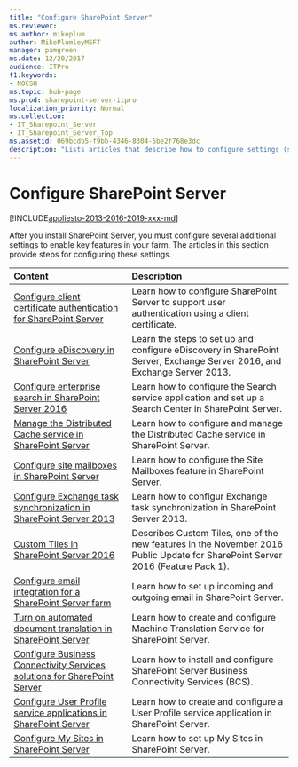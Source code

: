 ```yaml
---
title: "Configure SharePoint Server"
ms.reviewer: 
ms.author: mikeplum
author: MikePlumleyMSFT
manager: pamgreen
ms.date: 12/20/2017
audience: ITPro
f1.keywords:
- NOCSH
ms.topic: hub-page
ms.prod: sharepoint-server-itpro
localization_priority: Normal
ms.collection:
- IT_Sharepoint_Server
- IT_Sharepoint_Server_Top
ms.assetid: 069bcdb5-f9bb-4346-8304-5be2f768e3dc
description: "Lists articles that describe how to configure settings (such as services, authentication, and specific features) after you install SharePoint Server."
---
```


# Configure SharePoint Server

[!INCLUDE[appliesto-2013-2016-2019-xxx-md](../includes/appliesto-2013-2016-2019-xxx-md.md)] 
  
After you install SharePoint Server, you must configure several additional settings to enable key features in your farm. The articles in this section provide steps for configuring these settings.
  
  
|**Content**|**Description**|
|:-----|:-----|
|[Configure client certificate authentication for SharePoint Server](configure-client-certificate-authentication.md) <br/> |Learn how to configure SharePoint Server to support user authentication using a client certificate.  <br/> |
|[Configure eDiscovery in SharePoint Server](../governance/configure-ediscovery-0.md) <br/> |Learn the steps to set up and configure eDiscovery in SharePoint Server, Exchange Server 2016, and Exchange Server 2013.  <br/> |
|[Configure enterprise search in SharePoint Server 2016](../search/configure-search.md) <br/> |Learn how to configure the Search service application and set up a Search Center in SharePoint Server.  <br/> |
|[Manage the Distributed Cache service in SharePoint Server](../administration/manage-the-distributed-cache-service.md) <br/> |Learn how to configure and manage the Distributed Cache service in SharePoint Server.  <br/> |
|[Configure site mailboxes in SharePoint Server](../administration/configure-site-mailboxes-in-sharepoint.md) <br/> |Learn how to configure the Site Mailboxes feature in SharePoint Server.  <br/> |
|[Configure Exchange task synchronization in SharePoint Server 2013](../administration/configure-exchange-task-synchronization.md) <br/> |Learn how to configur Exchange task synchronization in SharePoint Server 2013.  <br/> |
|[Custom Tiles in SharePoint Server 2016](../administration/custom-tiles-in-sharepoint-server-2016.md) <br/> |Describes Custom Tiles, one of the new features in the November 2016 Public Update for SharePoint Server 2016 (Feature Pack 1).  <br/> |
|[Configure email integration for a SharePoint Server farm](../administration/configure-email-integration.md) <br/> |Learn how to set up incoming and outgoing email in SharePoint Server.  <br/> |
|[Turn on automated document translation in SharePoint Server](../administration/turn-on-automated-document-translation.md) <br/> |Learn how to create and configure Machine Translation Service for SharePoint Server.  <br/> |
|[Configure Business Connectivity Services solutions for SharePoint Server](../administration/configure-business-connectivity-services-solutions.md) <br/> |Learn how to install and configure SharePoint Server Business Connectivity Services (BCS).  <br/> |
|[Configure User Profile service applications in SharePoint Server](../install/create-a-user-profile-service-application.md) <br/> |Learn how to create and configure a User Profile service application in SharePoint Server.  <br/> |
|[Configure My Sites in SharePoint Server](../install/configure-my-sites.md) <br/> |Learn how to set up My Sites in SharePoint Server.  <br/> |

   

